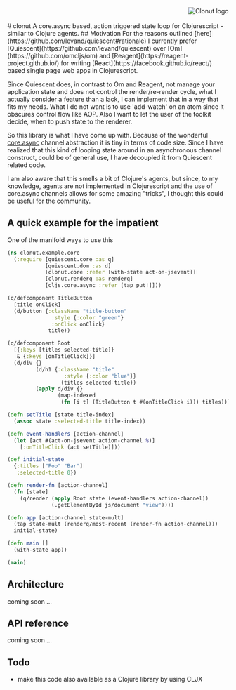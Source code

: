 <img src="https://shyblower.github.io/clonut/logo.png" alt="Clonut logo" align="right" />
<br/>
<br/>
# clonut
A core.async based, action triggered state loop for Clojurescript - similar to Clojure agents.
## Motivation
For the reasons outlined [here](https://github.com/levand/quiescent#rationale) I currently prefer [Quiescent](https://github.com/levand/quiescent) over [Om](https://github.com/omcljs/om) and [Reagent](https://reagent-project.github.io/) for writing [React](https://facebook.github.io/react/) based single page web apps in Clojurescript.

Since Quiescent does, in contrast to Om and Reagent, not manage your application state and does not control the render/re-render cycle, what I actually consider a feature than a lack, I can implement that in a way that fits my needs. What I do not want is to use 'add-watch' on an atom since it obscures control flow like AOP. Also I want to let the user of the toolkit decide, when to push state to the renderer.

So this library is what I have come up with.
Because of the wonderful [core.async](https://github.com/clojure/core.async) channel abstraction it is tiny in terms of code size.
Since I have realized that this kind of looping state around in an asynchronous channel construct, could be of general use, I have decoupled it from Quiescent related code.

I am also aware that this smells a bit of Clojure's agents, but since, to my knowledge, agents are not implemented in Clojurescript and the use of core.async channels allows for some amazing "tricks", I thought this could be useful for the community.

## A quick example for the impatient
One of the manifold ways to use this
```clojure
(ns clonut.example.core
  (:require [quiescent.core :as q]
            [quiescent.dom :as d]
            [clonut.core :refer [with-state act-on-jsevent]]
            [clonut.renderq :as renderq]
            [cljs.core.async :refer [tap put!]]))

(q/defcomponent TitleButton
  [title onClick]
  (d/button {:className "title-button"
              :style {:color "green"}
              :onClick onClick}
             title))

(q/defcomponent Root
  [{:keys [titles selected-title]}
   & {:keys [onTitleClick]}]
  (d/div {}
         (d/h1 {:className "title"
                  :style {:color "blue"}}
                 (titles selected-title))
         (apply d/div {}
                (map-indexed
                 (fn [i t] (TitleButton t #(onTitleClick i))) titles))))

(defn setTitle [state title-index]
  (assoc state :selected-title title-index))

(defn event-handlers [action-channel]
  (let [act #(act-on-jsevent action-channel %)]
    [:onTitleClick (act setTitle)]))

(def initial-state
  {:titles ["Foo" "Bar"]
   :selected-title 0})

(defn render-fn [action-channel]
  (fn [state]
    (q/render (apply Root state (event-handlers action-channel))
              (.getElementById js/document "view"))))

(defn app [action-channel state-mult]
  (tap state-mult (renderq/most-recent (render-fn action-channel)))
  initial-state)

(defn main []
  (with-state app))

(main)

```

## Architecture
coming soon ...

## API reference
coming soon ...

## Todo
* make this code also available as a Clojure library by using CLJX

